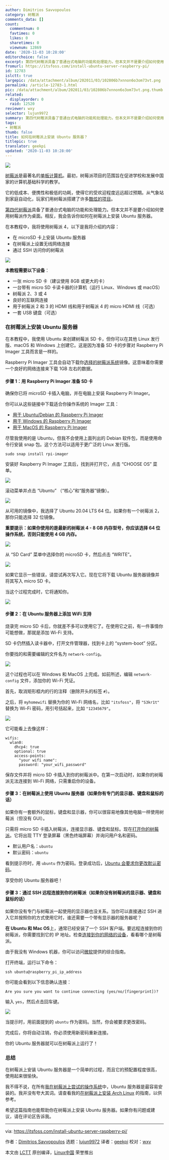 ```yaml
---
author: Dimitrios Savvopoulos
category: 树莓派
comments_data: []
count:
  commentnum: 0
  favtimes: 0
  likes: 0
  sharetimes: 0
  viewnum: 12869
date: '2020-11-03 10:28:00'
editorchoice: false
excerpt: 第四代树莓派具备了普通台式电脑的功能和处理能力。但本文并不是要介绍如何使用树莓派作为桌面。相反，我会告诉你如何在树莓派上安装 Ubuntu 服务器。
fromurl: https://itsfoss.com/install-ubuntu-server-raspberry-pi/
id: 12783
islctt: true
largepic: /data/attachment/album/202011/03/102806b7xnnon6o3om73vt.png
permalink: /article-12783-1.html
pic: /data/attachment/album/202011/03/102806b7xnnon6o3om73vt.png.thumb.jpg
related:
- displayorder: 0
  raid: 12520
reviewer: wxy
selector: lujun9972
summary: 第四代树莓派具备了普通台式电脑的功能和处理能力。但本文并不是要介绍如何使用树莓派作为桌面。相反，我会告诉你如何在树莓派上安装 Ubuntu 服务器。
tags:
- 树莓派
thumb: false
title: 如何在树莓派上安装 Ubuntu 服务器？
titlepic: true
translator: geekpi
updated: '2020-11-03 10:28:00'
---
```


![](/data/attachment/album/202011/03/102806b7xnnon6o3om73vt.png)


[树莓派](https://www.raspberrypi.org/)是最著名的[单板计算机](https://itsfoss.com/raspberry-pi-alternatives/)。最初，树莓派项目的范围旨在促进学校和发展中国家的计算机基础科学的教学。


它的低成本、便携性和极低的功耗，使得它的受欢迎程度远远超过预期。从气象站到家庭自动化，玩家们用树莓派搭建了许多[酷炫的项目](https://itsfoss.com/raspberry-pi-projects/)。


[第四代树莓派](https://itsfoss.com/raspberry-pi-4/)具备了普通台式电脑的功能和处理能力。但本文并不是要介绍如何使用树莓派作为桌面。相反，我会告诉你如何在树莓派上安装 Ubuntu 服务器。


在本教程中，我将使用树莓派 4，以下是我将介绍的内容：


* 在 microSD 卡上安装 Ubuntu 服务器
* 在树莓派上设置无线网络连接
* 通过 SSH 访问你的树莓派


![](/data/attachment/album/202011/03/102809otsrjezer8wjcwrs.png)


**本教程需要以下设备**：


* 一张 micro SD 卡（建议使用 8GB 或更大的卡）
* 一台带有 micro SD 卡读卡器的计算机（运行 Linux、Windows 或 macOS）
* 树莓派 2、3 或 4
* 良好的互联网连接
* 用于树莓派 2 和 3 的 HDMI 线和用于树莓派 4 的 micro HDMI 线（可选）
* 一套 USB 键盘（可选）


### 在树莓派上安装 Ubuntu 服务器


在本教程中，我使用 Ubuntu 来创建树莓派 SD 卡，但你可以在其他 Linux 发行版、macOS 和 Windows 上创建它。这是因为准备 SD 卡的步骤对 Raspberry Pi Imager 工具而言是一样的。


Raspberry Pi Imager 工具会自动下载你[选择的树莓派系统](https://itsfoss.com/raspberry-pi-os/)镜像。这意味着你需要一个良好的网络连接来下载 1GB 左右的数据。


#### 步骤 1：用 Raspberry Pi Imager 准备 SD 卡


确保你已将 microSD 卡插入电脑，并在电脑上安装 Raspberry Pi Imager。


你可以从这些链接中下载适合你操作系统的 Imager 工具：


* [用于 Ubuntu/Debian 的 Raspberry Pi Imager](https://downloads.raspberrypi.org/imager/imager_amd64.deb)
* [用于 Windows 的 Raspberry Pi Imager](https://downloads.raspberrypi.org/imager/imager.exe)
* [用于 MacOS 的 Raspberry Pi Imager](https://downloads.raspberrypi.org/imager/imager.dmg)


尽管我使用的是 Ubuntu，但我不会使用上面列出的 Debian 软件包，而是使用命令行安装 snap 包。这个方法可以适用于更广泛的 Linux 发行版。



```
sudo snap install rpi-imager

```

安装好 Raspberry Pi Imager 工具后，找到并打开它，点击 “CHOOSE OS” 菜单。


![](/data/attachment/album/202011/03/102814w7na9c9464ncb4wb.png)


滚动菜单并点击 “Ubuntu” （“核心”和“服务器”镜像）。


![](/data/attachment/album/202011/03/102815lf3ft0h3toz8q7cx.png)


从可用的镜像中，我选择了 Ubuntu 20.04 LTS 64 位。如果你有一个树莓派 2，那你只能选择 32 位镜像。


**重要提示：如果你使用的是最新的树莓派 4 - 8 GB 内存型号，你应该选择 64 位操作系统，否则只能使用 4 GB 内存。**


![](/data/attachment/album/202011/03/102818fvosukt4d4dzbybb.png)


从 “SD Card” 菜单中选择你的 microSD 卡，然后点击 “WRITE”。


![](/data/attachment/album/202011/03/102820rln5iozdvmr7vm66.png)


如果它显示一些错误，请尝试再次写入它。现在它将下载 Ubuntu 服务器镜像并将其写入 micro SD 卡。


当这个过程完成时，它将通知你。


![](/data/attachment/album/202011/03/102822fj4yrrl1rr1dfrd8.png)


#### 步骤 2：在 Ubuntu 服务器上添加 WiFi 支持


烧录完 micro SD 卡后，你就差不多可以使用它了。在使用它之前，有一件事情你可能想做，那就是添加 Wi-Fi 支持。


SD 卡仍然插入读卡器中，打开文件管理器，找到卡上的 “system-boot” 分区。


你要找的和需要编辑的文件名为 `network-config`。


![](/data/attachment/album/202011/03/102825wuj2jcc7hncmt0tq.png)


这个过程也可以在 Windows 和 MacOS 上完成。如前所述，编辑 `network-config` 文件，添加你的 Wi-Fi 凭证。


首先，取消矩形框内的行的注释（删除开头的标签 `#`）。


之后，将 `myhomewifi` 替换为你的 Wi-Fi 网络名，比如 `"itsfoss"`，将 `"S3kr1t"` 替换为 Wi-Fi 密码，用引号括起来，比如 `"12345679"`。


![](/data/attachment/album/202011/03/102828igsxggxkgqgtbxzj.png)


它可能看上去像这样：



```
wifis:
  wlan0:
    dhcp4: true
    optional: true
    access-points:
      "your wifi name":
      password: "your_wifi_password"

```

保存文件并将 micro SD 卡插入到你的树莓派中。在第一次启动时，如果你的树莓派无法连接到 Wi-Fi 网络，只需重启你的设备。


#### 步骤 3：在树莓派上使用 Ubuntu 服务器（如果你有专门的显示器、键盘和鼠标的话）


如果你有一套额外的鼠标，键盘和显示器，你可以很容易地像其他电脑一样使用树莓派（但没有 GUI）。


只需将 micro SD 卡插入树莓派，连接显示器、键盘和鼠标。现在[打开你的树莓派](https://itsfoss.com/turn-on-raspberry-pi/)。它将出现 TTY 登录屏幕（黑色终端屏幕）并询问用户名和密码。


* 默认用户名：`ubuntu`
* 默认密码：`ubuntu`


看到提示符时，用 `ubuntu` 作为密码。登录成功后，[Ubuntu 会要求你更改默认密码](https://itsfoss.com/change-password-ubuntu/)。


享受你的 Ubuntu 服务器吧！


#### 步骤 3：通过 SSH 远程连接到你的树莓派（如果你没有树莓派的显示器、键盘和鼠标的话）


如果你没有专门与树莓派一起使用的显示器也没关系。当你可以直接通过 SSH 进入它并按照你的方式使用它时，谁还需要一个带有显示器的服务器呢？


**在 Ubuntu 和 Mac OS**上，通常已经安装了一个 SSH 客户端。要远程连接到你的树莓派，你需要找到它的 IP 地址。检查[连接到你的网络的设备](https://itsfoss.com/how-to-find-what-devices-are-connected-to-network-in-ubuntu/)，看看哪个是树莓派。


由于我没有 Windows 机器，你可以访问[微软](https://docs.microsoft.com/en-us/windows-server/administration/openssh/openssh_install_firstuse)提供的综合指南。


打开终端，运行以下命令：



```
ssh ubuntu@raspberry_pi_ip_address

```

你可能会看到以下信息确认连接：



```
Are you sure you want to continue connecting (yes/no/[fingerprint])?

```

输入 `yes`，然后点击回车键。


![](/data/attachment/album/202011/03/102831y3kk53443xk3xjkx.png)


当提示时，用前面提到的 `ubuntu` 作为密码。当然，你会被要求更改密码。


完成后，你将自动注销，你必须使用新密码重新连接。


你的 Ubuntu 服务器就可以在树莓派上运行了！


### 总结


在树莓派上安装 Ubuntu 服务器是一个简单的过程，而且它的预配置程度很高，使用起来很愉快。


我不得不说，在所有[我在树莓派上尝试的操作系统](https://itsfoss.com/raspberry-pi-os/)中，Ubuntu 服务器是最容易安装的。我并没有夸大其词。请查看我的[在树莓派上安装 Arch Linux](https://itsfoss.com/install-arch-raspberry-pi/) 的指南，以供参考。


希望这篇指南也能帮助你在树莓派上安装 Ubuntu 服务器。如果你有问题或建议，请在评论区告诉我。




---


via: <https://itsfoss.com/install-ubuntu-server-raspberry-pi/>


作者：[Dimitrios Savvopoulos](https://itsfoss.com/author/dimitrios/) 选题：[lujun9972](https://github.com/lujun9972) 译者：[geekpi](https://github.com/geekpi) 校对：[wxy](https://github.com/wxy)


本文由 [LCTT](https://github.com/LCTT/TranslateProject) 原创编译，[Linux中国](https://linux.cn/) 荣誉推出